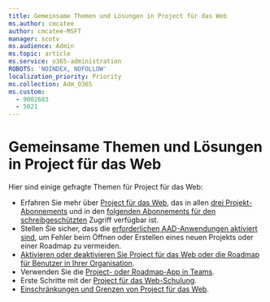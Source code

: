 ```yaml
---
title: Gemeinsame Themen und Lösungen in Project für das Web
ms.author: cmcatee
author: cmcatee-MSFT
manager: scotv
ms.audience: Admin
ms.topic: article
ms.service: o365-administration
ROBOTS: 'NOINDEX, NOFOLLOW'
localization_priority: Priority
ms.collection: Adm_O365
ms.custom:
  - 9002603
  - 5021
---
```


# <a name="project-for-the-web-common-issues-and-resolutions"></a>Gemeinsame Themen und Lösungen in Project für das Web

Hier sind einige gefragte Themen für Project für das Web:

- Erfahren Sie mehr über [Project für das Web](https://support.microsoft.com/office/what-is-project-for-the-web-c19b2421-3c9d-4037-97c6-f66b6e1d2eb5), das in allen [drei Projekt-Abonnements](https://products.office.com/project/compare-microsoft-project-management-software) und in den [folgenden Abonnements für den schreibgeschützten](https://docs.microsoft.com/project-for-the-web/office-365-user-view-access-to-project-and-roadmap) Zugriff verfügbar ist.
- Stellen Sie sicher, dass die [erforderlichen AAD-Anwendungen aktiviert sind](https://techcommunity.microsoft.com/t5/project-support-blog/roadmap-have-you-disabled-some-necessary-services/ba-p/815067), um Fehler beim Öffnen oder Erstellen eines neuen Projekts oder einer Roadmap zu vermeiden.
- [Aktivieren oder deaktivieren Sie Project für das Web oder die Roadmap für Benutzer in Ihrer Organisation](https://docs.microsoft.com/project-for-the-web/turn-project-for-the-web-off).
- Verwenden Sie die [Project- oder Roadmap-App in Teams](https://support.microsoft.com/office/2dc584e6-2f6c-4e2d-9008-0b3f6845eb52).
- Erste Schritte mit der [Project für das Web-Schulung](https://support.office.com/article/50bf3e29-0f0d-4b7a-9d2c-7c78389b67ad).
- [Einschränkungen und Grenzen von Project für das Web](https://docs.microsoft.com/project-for-the-web/project-for-the-web-limits-and-boundaries).
